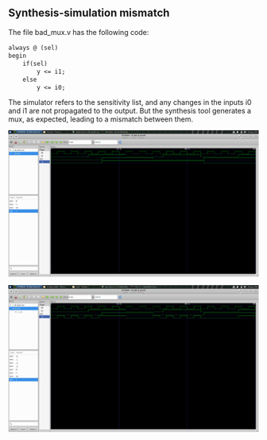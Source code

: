 ## Synthesis-simulation mismatch

The file bad_mux.v has the following code:

```
always @ (sel)
begin
	if(sel)
		y <= i1;
	else 
		y <= i0;
```

The simulator refers to the sensitivity list, and any changes in the inputs i0 and i1 are not propagated to the output. 
But the synthesis tool generates a mux, as expected, leading to a mismatch between them. 

![RTL code simulation](badmux_sim.png)

![Gate level simulation](badmux_gls.png)
